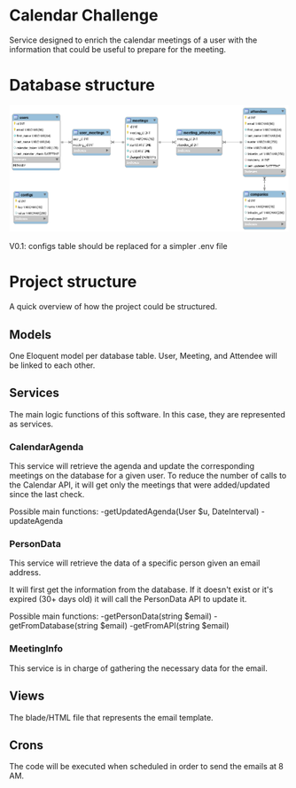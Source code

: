 # Calendar Challenge

Service designed to enrich the calendar meetings of a user with the information that could be useful to prepare for the meeting.

# Database structure

![alt text](https://github.com/pvidal96/challenge-calendar/blob/main/diagrams/database.png)

V0.1: configs table should be replaced for a simpler .env file


# Project structure

A quick overview of how the project could be structured.

## Models

One Eloquent model per database table. User, Meeting, and Attendee will be linked to each other.

## Services

The main logic functions of this software. In this case, they are represented as services.

### CalendarAgenda

This service will retrieve the agenda and update the corresponding meetings on the database for a given user.
To reduce the number of calls to the Calendar API, it will get only the meetings that were added/updated since the last check.

Possible main functions:
-getUpdatedAgenda(User $u, DateInterval)
-updateAgenda

### PersonData
This service will retrieve the data of a specific person given an email address. 

It will first get the information from the database. If it doesn't exist or it's expired (30+ days old) it will call the PersonData API to update it.

Possible main functions:
-getPersonData(string $email)
-getFromDatabase(string $email)
-getFromAPI(string $email)

### MeetingInfo
This service is in charge of gathering the necessary data for the email. 

## Views
The blade/HTML file that represents the email template.

## Crons
The code will be executed when scheduled in order to send the emails at 8 AM.